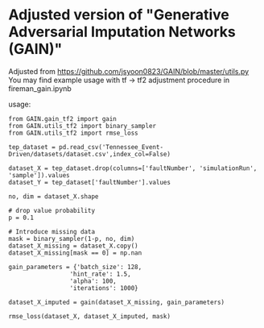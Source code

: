 # Adjusted version of "Generative Adversarial Imputation Networks (GAIN)"

Adjusted from https://github.com/jsyoon0823/GAIN/blob/master/utils.py
You may find example usage with tf -> tf2 adjustment procedure in fireman_gain.ipynb

usage:
```
from GAIN.gain_tf2 import gain
from GAIN.utils_tf2 import binary_sampler
from GAIN.utils_tf2 import rmse_loss

tep_dataset = pd.read_csv('Tennessee_Event-Driven/datasets/dataset.csv',index_col=False)

dataset_X = tep_dataset.drop(columns=['faultNumber', 'simulationRun', 'sample']).values
dataset_Y = tep_dataset['faultNumber'].values

no, dim = dataset_X.shape

# drop value probability
p = 0.1

# Introduce missing data
mask = binary_sampler(1-p, no, dim)
dataset_X_missing = dataset_X.copy()
dataset_X_missing[mask == 0] = np.nan

gain_parameters = {'batch_size': 128,
                 'hint_rate': 1.5,
                 'alpha': 100,
                 'iterations': 1000}
                 
dataset_X_imputed = gain(dataset_X_missing, gain_parameters)

rmse_loss(dataset_X, dataset_X_imputed, mask)
```

